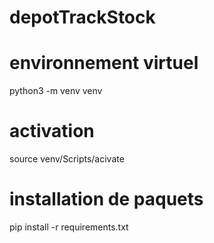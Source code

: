 # depotTrackStock



# environnement virtuel
python3 -m venv venv

# activation

source venv/Scripts/acivate

# installation de paquets

pip install -r requirements.txt
